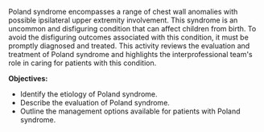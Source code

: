 Poland syndrome encompasses a range of chest wall anomalies with possible ipsilateral upper extremity involvement. This syndrome is an uncommon and disfiguring condition that can affect children from birth. To avoid the disfiguring outcomes associated with this condition, it must be promptly diagnosed and treated. This activity reviews the evaluation and treatment of Poland syndrome and highlights the interprofessional team's role in caring for patients with this condition.

**Objectives:**
- Identify the etiology of Poland syndrome.
- Describe the evaluation of Poland syndrome.
- Outline the management options available for patients with Poland syndrome.